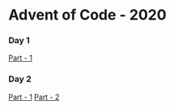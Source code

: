 # Advent of Code - 2020

### Day 1

[Part - 1](src/day-1)

### Day 2

[Part - 1](src/day-2)
[Part - 2](src/day-2)
